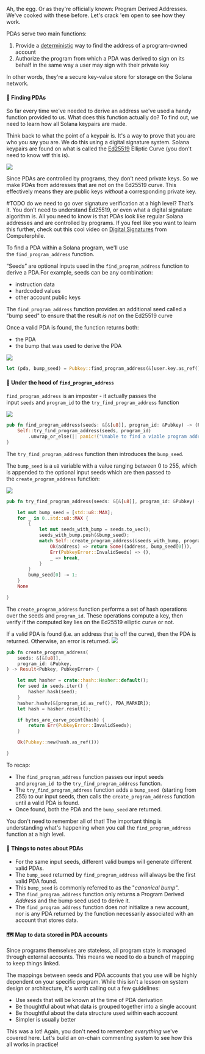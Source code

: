 Ah, the egg. Or as they're officially known: Program Derived Addresses. We've cooked with these before. Let's crack 'em open to see how they work.

PDAs serve two main functions:
1. Provide a [deterministic](https://www.google.com/search?q=define+deterministic) way to find the address of a program-owned account
2. Authorize the program from which a PDA was derived to sign on its behalf in the same way a user may sign with their private key

In other words, they're a secure key-value store for storage on the Solana network.

#### 🔎 Finding PDAs
So far every time we've needed to derive an address we've used a handy function provided to us. What does this function actually do? To find out, we need to learn how all Solana keypairs are made. 

Think back to what the point of a keypair is. It's a way to prove that you are who you say you are. We do this using a digital signature system. Solana keypairs are found on what is called the [Ed25519](https://ed25519.cr.yp.to/) Elliptic Curve (you don't need to know wtf this is).

![](https://hackmd.io/_uploads/r1CvHkFEo.png)

Since PDAs are controlled by programs, they don’t need private keys. So we make PDAs from addresses that are not on the Ed25519 curve. This effectively means they are public keys *without* a corresponding private key.

#TODO do we need to go over signature verification at a high level?
That’s it. You don’t need to understand Ed25519, or even what a digital signature algorithm is. All you need to know is that PDAs look like regular Solana addresses and are controlled by programs. If you feel like you want to learn this further, check out this cool video on [Digital Signatures](https://www.youtube.com/watch?v=s22eJ1eVLTU) from Computerphile. 

To find a PDA within a Solana program, we'll use the `find_program_address` function.

“Seeds” are optional inputs used in the `find_program_address` function to derive a PDA.For example, seeds can be any combination:
- instruction data
- hardcoded values
- other account public keys

The `find_program_address` function provides an additional seed called a "bump seed" to ensure that the result *is not* on the Ed25519 curve

Once a valid PDA is found, the function returns both:
- the PDA
- the bump that was used to derive the PDA

![](https://hackmd.io/_uploads/ryVdBkF4o.png)
```rs
let (pda, bump_seed) = Pubkey::find_program_address(&[user.key.as_ref(), user_input.as_bytes().as_ref(), "SEED".as_bytes()], program_id)
```

#### 🍳 Under the hood of `find_program_address` 
`find_program_address` is an imposter - it actually passes the input `seeds` and `program_id` to the `try_find_program_address` function

![](https://hackmd.io/_uploads/SJddB1t4s.png)
```rs
pub fn find_program_address(seeds: &[&[u8]], program_id: &Pubkey) -> (Pubkey, u8) {
    Self::try_find_program_address(seeds, program_id)
        .unwrap_or_else(|| panic!("Unable to find a viable program address bump seed"))
}
```

The `try_find_program_address` function then introduces the `bump_seed`.

The `bump_seed` is a `u8` variable with a value ranging between 0 to 255, which is appended to the optional input seeds which are then passed to the `create_program_address` function:

![](https://hackmd.io/_uploads/r1kFHkYEi.png)
```rs
pub fn try_find_program_address(seeds: &[&[u8]], program_id: &Pubkey) -> Option<(Pubkey, u8)> {

    let mut bump_seed = [std::u8::MAX];
    for _ in 0..std::u8::MAX {
        {
            let mut seeds_with_bump = seeds.to_vec();
            seeds_with_bump.push(&bump_seed);
            match Self::create_program_address(&seeds_with_bump, program_id) {
                Ok(address) => return Some((address, bump_seed[0])),
                Err(PubkeyError::InvalidSeeds) => (),
                _ => break,
            }
        }
        bump_seed[0] -= 1;
    }
    None

}
```

The `create_program_address` function performs a set of hash operations over the seeds and `program_id`. These operations compute a key, then verify if the computed key lies on the Ed25519 elliptic curve or not. 

If a valid PDA is found (i.e. an address that is off the curve), then the PDA is returned. Otherwise, an error is returned.
![](https://hackmd.io/_uploads/S1MYHJt4o.png)
```rs
pub fn create_program_address(
    seeds: &[&[u8]],
    program_id: &Pubkey,
) -> Result<Pubkey, PubkeyError> {

    let mut hasher = crate::hash::Hasher::default();
    for seed in seeds.iter() {
        hasher.hash(seed);
    }
    hasher.hashv(&[program_id.as_ref(), PDA_MARKER]);
    let hash = hasher.result();

    if bytes_are_curve_point(hash) {
        return Err(PubkeyError::InvalidSeeds);
    }

    Ok(Pubkey::new(hash.as_ref()))

}
```

To recap:
- The `find_program_address` function passes our input seeds and `program_id`
 to the `try_find_program_address` function.
- The `try_find_program_address` function adds a `bump_seed`
 (starting from 255) to our input seeds, then calls the `create_program_address` function until a valid PDA is found.
- Once found, both the PDA and the `bump_seed` are returned.

You don't need to remember all of that! The important thing is understanding what's happening when you call the `find_program_address` function at a high level.

#### 🤔 **Things to notes about PDAs**
- For the same input seeds, different valid bumps will generate different valid PDAs.
- The `bump_seed` returned by `find_program_address` will always be the first valid PDA found.
- This `bump_seed` is commonly referred to as the "*canonical bump*".
- The `find_program_address` function only returns a Program Derived *Address* and the bump seed used to derive it.
- The `find_program_address` function does *not* initialize a new account, nor is any PDA returned by the function necessarily associated with an account that stores data.

#### 🗺 Map to data stored in PDA accounts
Since programs themselves are stateless, all program state is managed through external accounts. This means we need to do a bunch of mapping to keep things linked.

The mappings between seeds and PDA accounts that you use will be highly dependent on your specific program. While this isn't a lesson on system design or architecture, it's worth calling out a few guidelines:
- Use seeds that will be known at the time of PDA derivation
- Be thoughtful about what data is grouped together into a single account
- Be thoughtful about the data structure used within each account
- Simpler is usually better

This was a lot! Again, you don't need to remember *everything* we've covered here. Let's build an on-chain commenting system to see how this all works in practice!
